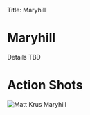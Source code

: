 Title: Maryhill

# Maryhill

Details TBD

# Action Shots

![Matt Krus Maryhill](/images/Maryhill_action_matt_krus.jpeg)
